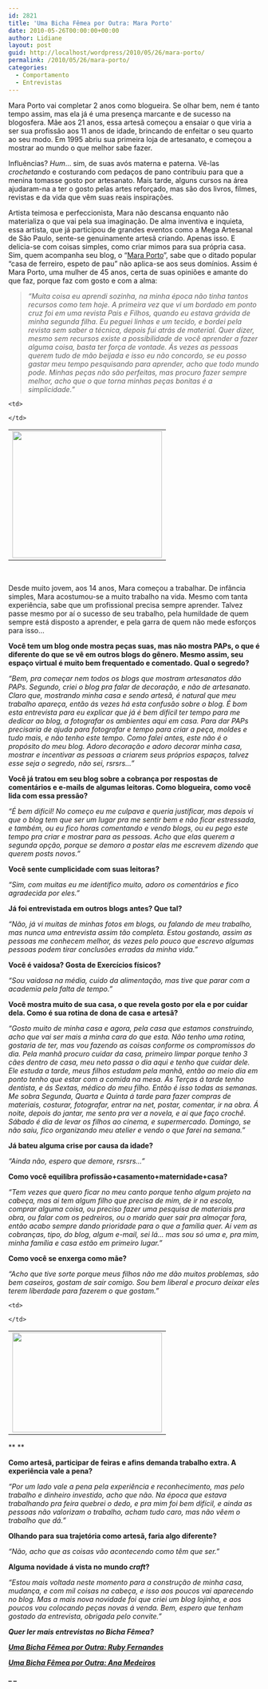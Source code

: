 ```yaml
---
id: 2821
title: 'Uma Bicha Fêmea por Outra: Mara Porto'
date: 2010-05-26T00:00:00+00:00
author: Lidiane
layout: post
guid: http://localhost/wordpress/2010/05/26/mara-porto/
permalink: /2010/05/26/mara-porto/
categories:
  - Comportamento
  - Entrevistas
---
```

Mara Porto vai completar 2 anos como blogueira. Se olhar bem, nem é tanto tempo assim, mas ela já é uma presença marcante e de sucesso na blogosfera. Mãe aos 21 anos, essa artesã começou a ensaiar o que viria a ser sua profissão aos 11 anos de idade, brincando de enfeitar o seu quarto ao seu modo. Em 1995 abriu sua primeira loja de artesanato, e começou a mostrar ao mundo o que melhor sabe fazer.

Influências? _Hum_… sim, de suas avós materna e paterna. Vê-las _crochetando_ e costurando com pedaços de pano contribuiu para que a menina tomasse gosto por artesanato. Mais tarde, alguns cursos na área ajudaram-na a ter o gosto pelas artes reforçado, mas são dos livros, filmes, revistas e da vida que vêm suas reais inspirações.

<!--more-->

Artista teimosa e perfeccionista, Mara não descansa enquanto não materializa o que vai pela sua imaginação. De alma inventiva e inquieta, essa artista, que já participou de grandes eventos como a Mega Artesanal de São Paulo, sente-se genuinamente artesã criando. Apenas isso. E delicia-se com coisas simples, como criar mimos para sua própria casa. Sim, quem acompanha seu blog, o “<a href="http://maraporto.blogspot.com/" target="_blank">Mara Porto</a>”, sabe que o ditado popular “casa de ferreiro, espeto de pau” não aplica-se aos seus domínios. Assim é Mara Porto, uma mulher de 45 anos, certa de suas opiniões e amante do que faz, porque faz com gosto e com a alma:

> _“Muita coisa eu aprendi sozinha, na minha época não tinha tantos recursos como tem hoje. A primeira vez que vi um bordado em ponto cruz foi em uma revista Pais e Filhos, quando eu estava grávida de minha segunda filha. Eu peguei linhas e um tecido, e bordei pela revista sem saber a técnica, depois fui atrás de material. Quer dizer, mesmo sem recursos existe a possibilidade de você aprender a fazer alguma coisa, basta ter força de vontade. Ás vezes as pessoas querem tudo de mão beijada e isso eu não concordo, se eu posso gastar meu tempo pesquisando para aprender, acho que todo mundo pode. Minhas peças não são perfeitas, mas procuro fazer sempre melhor, acho que o que torna minhas peças bonitas é a simplicidade.”_

<table align="center">
  <tr>
    <td>
      <a href="http://www.trololodemulher.com.br/blog/wp-content/uploads/2010/05/Mara-Porto.jpg"><img class="alignnone size-medium wp-image-4672" title="Mara Porto" src="http://www.trololodemulher.com.br/blog/wp-content/uploads/2010/05/Mara-Porto-300x254.jpg" alt="" width="300" height="254" /></a>
    </td>
    
    <td>
       
    </td>
  </tr>
</table>

 

Desde muito jovem, aos 14 anos, Mara começou a trabalhar. De infância simples, Mara acostumou-se a muito trabalho na vida. Mesmo com tanta experiência, sabe que um profissional precisa sempre aprender. Talvez passe mesmo por aí o sucesso de seu trabalho, pela humildade de quem sempre está disposto a aprender, e pela garra de quem não mede esforços para isso…

**Você tem um blog onde mostra peças suas, mas não mostra PAPs, o que é diferente do que se vê em outros blogs do gênero. Mesmo assim, seu espaço virtual é muito bem frequentado e comentado. Qual o segredo?**

_“Bem, pra começar nem todos os blogs que mostram artesanatos dão PAPs. Segundo, criei o blog pra falar de decoração, e não de artesanato. Claro que, mostrando minha casa e sendo artesã, é natural que meu trabalho apareça, então ás vezes há esta confusão sobre o blog. É bom esta entrevista para eu explicar que já é bem difícil ter tempo para me dedicar ao blog, a fotografar os ambientes aqui em casa. Para dar PAPs precisaria de ajuda para fotografar e tempo para criar a peça, moldes e tudo mais, e não tenho este tempo. Como falei antes, este não é o propósito do meu blog. Adoro decoração e adoro decorar minha casa, mostrar e incentivar as pessoas a criarem seus próprios espaços, talvez esse seja o segredo, não sei, rsrsrs…”_

**Você já tratou em seu blog sobre a cobrança por respostas de comentários e e-mails de algumas leitoras. Como blogueira, como você lida com essa pressão?**

_“É bem difícil! No começo eu me culpava e queria justificar, mas depois vi que o blog tem que ser um lugar pra me sentir bem e não ficar estressada, e também, ou eu fico horas comentando e vendo blogs, ou eu pego este tempo pra criar e mostrar para as pessoas. Acho que elas querem a segunda opção, porque se demoro a postar elas me escrevem dizendo que querem posts novos.”_

**Você sente cumplicidade com suas leitoras?**

_“Sim, com muitas eu me identifico muito, adoro os comentários e fico agradecida por eles.”_

**Já foi entrevistada em outros blogs antes? Que tal?**

_“Não, já vi muitas de minhas fotos em blogs, ou falando de meu trabalho, mas nunca uma entrevista assim tão completa. Estou gostando, assim as pessoas me conhecem melhor, ás vezes pelo pouco que escrevo algumas pessoas podem tirar conclusões erradas da minha vida.”_

**Você é vaidosa? Gosta de Exercícios físicos?**

_“Sou vaidosa na média, cuido da alimentação, mas tive que parar com a academia pela falta de tempo.”_

**Você mostra muito de sua casa, o que revela gosto por ela e por cuidar dela. Como é sua rotina de dona de casa e artesã?**

_“Gosto muito de minha casa e agora, pela casa que estamos construindo, acho que vai ser mais a minha cara do que esta. Não tenho uma rotina, gostaria de ter, mas vou fazendo as coisas conforme os compromissos do dia. Pela manhã procuro cuidar da casa, primeiro limpar porque tenho 3 cães dentro de casa, meu neto passa o dia aqui e tenho que cuidar dele. Ele estuda a tarde, meus filhos estudam pela manhã, então ao meio dia em ponto tenho que estar com a comida na mesa. Ás Terças á tarde tenho dentista, e ás Sextas, médico do meu filho. Então é isso todas as semanas. Me sobra Segunda, Quarta e Quinta á tarde para fazer compras de materiais, costurar, fotografar, entrar na net, postar, comentar, ir na obra. Á noite, depois do jantar, me sento pra ver a novela, e ai que faço crochê. Sábado é dia de levar os filhos ao cinema, e supermercado. Domingo, se não saiu, fico organizando meu atelier e vendo o que farei na semana.”_

**Já bateu alguma crise por causa da idade?**

_“Ainda não, espero que demore, rsrsrs…”_

**Como você equilibra profissão+casamento+maternidade+casa?**

_“Tem vezes que quero ficar no meu canto porque tenho algum projeto na cabeça, mas ai tem algum filho que precisa de mim, de ir na escola, comprar alguma coisa, ou preciso fazer uma pesquisa de materiais pra obra, ou falar com os pedreiros, ou o marido quer sair pra almoçar fora, então acabo sempre dando prioridade para o que a família quer. Ai vem as cobranças, tipo, do blog, algum e-mail, sei lá… mas sou só uma e, pra mim, minha família e casa estão em primeiro lugar.”_

**Como você se enxerga como mãe?**

_“Acho que tive sorte porque meus filhos não me dão muitos problemas, são bem caseiros, gostam de sair comigo. Sou bem liberal e procuro deixar eles terem liberdade para fazerem o que gostam.”_

<table align="center">
  <tr>
    <td>
      <a href="http://www.trololodemulher.com.br/blog/wp-content/uploads/2010/05/Mara-Porto-Feira-Artesanato.jpg"><img class="alignnone size-medium wp-image-4675" title="Mara Porto - Feira Artesanato" src="http://www.trololodemulher.com.br/blog/wp-content/uploads/2010/05/Mara-Porto-Feira-Artesanato-300x200.jpg" alt="" width="300" height="200" /></a>
    </td>
    
    <td>
       
    </td>
  </tr>
</table>

** **

**Como artesã, participar de feiras e afins demanda trabalho extra. A experiência vale a pena?**

_“Por um lado vale a pena pela experiência e reconhecimento, mas pelo trabalho e dinheiro investido, acho que não. Na época que estava trabalhando pra feira quebrei o dedo, e pra mim foi bem difícil, e ainda as pessoas não valorizam o trabalho, acham tudo caro, mas não vêem o trabalho que dá.”_

**Olhando para sua trajetória como artesã, faria algo diferente?**

_“Não, acho que as coisas vão acontecendo como têm que ser.”_

**Alguma novidade á vista no mundo _craft_?**

_“Estou mais voltada neste momento para a construção de minha casa, mudança, e com mil coisas na cabeça, e isso aos poucos vai aparecendo no blog. Mas a mais nova novidade foi que criei um blog lojinha, e aos poucos vou colocando peças novas á venda. Bem, espero que tenham gostado da entrevista, obrigada pelo convite.”_

_**Quer ler mais entrevistas no Bicha Fêmea?**_

**_[Uma Bicha Fêmea por Outra: Ruby Fernandes](http://www.trololodemulher.com.br/2010/04/28/uma-bicha-femea-por-outra-ruby-fernandes/)_**

**_[Uma Bicha Fêmea por Outra: Ana Medeiros](http://www.trololodemulher.com.br/2010/03/24/uma-bicha-femea-por-outra-ana-medeiros/)_**

**_ _**